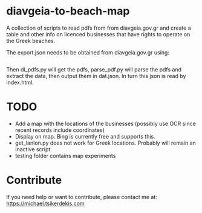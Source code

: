 # diavgeia-to-beach-map

A collection of scripts to read pdfs from from diavgeia.gov.gr and create a table and other info on licenced businesses that have rights to operate on the Greek beaches.

The export.json needs to be obtained from diavgeia.gov.gr using:
```https://diavgeia.gov.gr/luminapi/api/search/export?q=q:[%22%CE%B1%CE%B4%CE%B5%CE%B9%CE%B1%22,%22%CE%B1%CF%80%CE%BB%CE%B7%CF%82%22,%22%CF%87%CF%81%CE%B7%CF%83%CE%B7%CF%82%22,%22%CE%B1%CE%B9%CE%B3%CE%B9%CE%B1%CE%BB%CE%BF%CF%85%22]&fq=decisionType:%22%CE%A0%CE%91%CE%A1%CE%91%CE%A7%CE%A9%CE%A1%CE%97%CE%A3%CE%97%20%CE%A7%CE%A1%CE%97%CE%A3%CE%97%CE%A3%20%CE%A0%CE%95%CE%A1%CE%99%CE%9F%CE%A5%CE%A3%CE%99%CE%91%CE%9A%CE%A9%CE%9D%20%CE%A3%CE%A4%CE%9F%CE%99%CE%A7%CE%95%CE%99%CE%A9%CE%9D%22&fq=organizationUid:%226140%22&sort=relative&wt=json
```

Then dl_pdfs.py will get the pdfs, parse_pdf.py will parse the pdfs and extract the data, then output them in dat.json. In turn this json is read by index.html.

# TODO

* Add a map with the locations of the businesses (possibly use OCR since recent records include coordinates)
* Display on map. Bing is currently free and supports this.
* get_lanlon.py does not work for Greek locations. Probably will remain an inactive script.
* testing folder contains map experiments

# Contribute

If you need help or want to contribute, please contact me at: https://michael.tsikerdekis.com